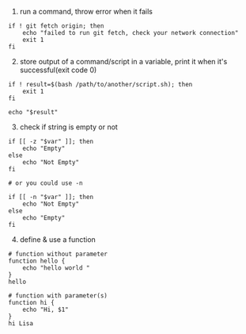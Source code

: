 1. run a command, throw error when it fails

```console
if ! git fetch origin; then
	echo "failed to run git fetch, check your network connection"
	exit 1
fi
```

2. store output of a command/script in a variable, print it when it's successful(exit code 0)

```console
if ! result=$(bash /path/to/another/script.sh); then
	exit 1
fi

echo "$result"
```

3. check if string is empty or not

```console
if [[ -z "$var" ]]; then
	echo "Empty"
else
	echo "Not Empty"
fi

# or you could use -n

if [[ -n "$var" ]]; then
	echo "Not Empty"
else
	echo "Empty"
fi
```

4. define & use a function

```console
# function without parameter
function hello {
	echo "hello world "
}
hello

# function with parameter(s)
function hi {
	echo "Hi, $1"
}
hi Lisa
```
